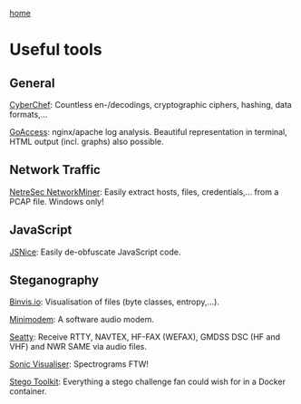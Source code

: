 [home](https://adminadminctf.github.io/ctf/)

# Useful tools

General
-------
[CyberChef](https://gchq.github.io/CyberChef): Countless en-/decodings, cryptographic ciphers, hashing, data formats,...

[GoAccess](https://goaccess.io/): nginx/apache log analysis. Beautiful representation in terminal, HTML output (incl. graphs) also possible.


Network Traffic
---------------
[NetreSec NetworkMiner](http://www.netresec.com/?page=NetworkMiner): Easily extract hosts, files, credentials,... from a PCAP file. Windows only!


JavaScript
----------
[JSNice](http://jsnice.org/): Easily de-obfuscate JavaScript code.


Steganography
-------------
[Binvis.io](https://binvis.io/#/): Visualisation of files (byte classes, entropy,...).

[Minimodem](http://www.whence.com/minimodem/): A software audio modem.

[Seatty](http://www.dxsoft.com/de/products/seatty/): Receive RTTY, NAVTEX, HF-FAX (WEFAX), GMDSS DSC (HF and VHF) and NWR SAME via audio files.

[Sonic Visualiser](https://www.sonicvisualiser.org/): Spectrograms FTW!

[Stego Toolkit](https://hub.docker.com/r/dominicbreuker/stego-toolkit/): Everything a stego challenge fan could wish for in a Docker container.
